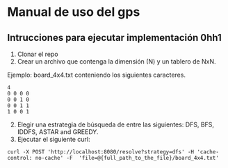 # Manual de uso del gps

## Intrucciones para ejecutar implementación 0hh1

1. Clonar el repo
2. Crear un archivo que contenga la dimensión (N) y un tablero de NxN.

Ejemplo: board_4x4.txt conteniendo los siguientes caracteres.

```
4
0 0 0 0
0 0 1 0
0 0 1 1
1 0 0 1
```

2. Elegir una estrategia de búsqueda de entre las siguientes: DFS, BFS, IDDFS, ASTAR and GREEDY.
3. Ejecutar el siguiente curl:

`
curl -X POST 'http://localhost:8080/resolve?strategy=dfs' -H 'cache-control: no-cache' -F 
'file=@{full_path_to_the_file}/board_4x4.txt'
`
